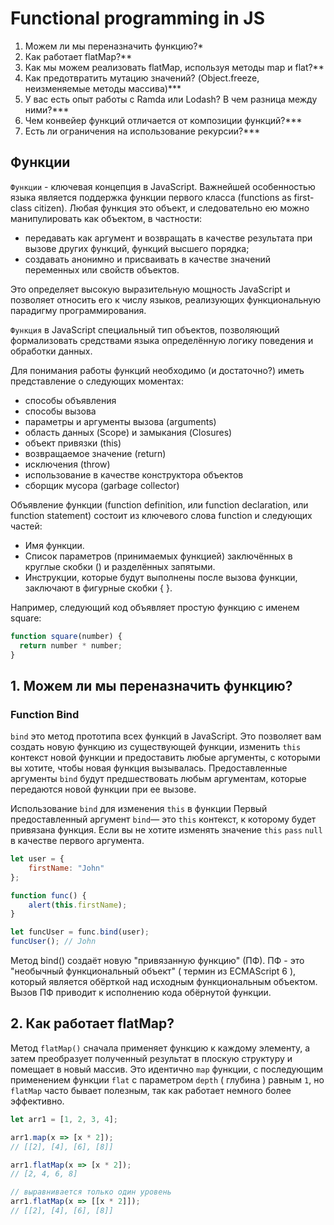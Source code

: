 # Functional programming in JS
1. Можем ли мы переназначить функцию?*
2. Как работает flatMap?**
3. Как мы можем реализовать flatMap, используя методы map и flat?**
4. Как предотвратить мутацию значений? (Object.freeze, неизменяемые методы массива)***
5. У вас есть опыт работы с Ramda или Lodash? В чем разница между ними?***
6. Чем конвейер функций отличается от композиции функций?***
7. Есть ли ограничения на использование рекурсии?***

## Функции
`Функции` - ключевая концепция в JavaScript. Важнейшей особенностью языка является поддержка функции первого класса​ (functions as first-class citizen). Любая функция это объект, и следовательно ею можно манипулировать как объектом, в частности:

* передавать как аргумент и возвращать в качестве результата при вызове других функций, функций высшего порядка;
* создавать анонимно и присваивать в качестве значений переменных или свойств объектов.

Это определяет высокую выразительную мощность JavaScript и позволяет относить его к числу языков, реализующих функциональную парадигму программирования.

`Функция` в JavaScript специальный тип объектов, позволяющий формализовать средствами языка определённую логику поведения и обработки данных.

Для понимания работы функций необходимо (и достаточно?) иметь представление о следующих моментах:

* способы объявления
* способы вызова
* параметры и аргументы вызова (arguments)
* область данных (Scope) и замыкания (Closures)
* объект привязки (this)
* возвращаемое значение (return)
* исключения (throw)
* использование в качестве конструктора объектов
* сборщик мусора (garbage collector)

Объявление функции (function definition, или function declaration, или function statement) состоит из ключевого слова function и следующих частей:

* Имя функции.
* Список параметров (принимаемых функцией) заключённых в круглые скобки () и разделённых запятыми.
* Инструкции, которые будут выполнены после вызова функции, заключают в фигурные скобки { }.

Например, следующий код объявляет простую функцию с именем square:

```javascript
function square(number) {
  return number * number;
}
```

## 1. Можем ли мы переназначить функцию?
### Function Bind
`bind` это метод прототипа всех функций в JavaScript. Это позволяет вам создать новую функцию из существующей функции,
изменить `this` контекст новой функции и предоставить любые аргументы, с которыми вы хотите, чтобы новая функция вызывалась. 
Предоставленные аргументы `bind` будут предшествовать любым аргументам, которые передаются новой функции при ее вызове.

Использование `bind` для изменения `this` в функции
Первый предоставленный аргумент `bind`— это `this` контекст, к которому будет привязана функция. 
Если вы не хотите изменять значение `this` `pass` `null` в качестве первого аргумента.

```javascript
let user = {
    firstName: "John"
};

function func() {
    alert(this.firstName);
}

let funcUser = func.bind(user);
funcUser(); // John
```

Метод bind() создаёт новую "привязанную функцию" (ПФ). ПФ - это "необычный функциональный объект" ( термин из ECMAScript 6 ), который является обёрткой над исходным функциональным объектом. Вызов ПФ приводит к исполнению кода обёрнутой функции.

## 2. Как работает flatMap?

Метод `flatMap()` сначала применяет функцию к каждому элементу, а затем преобразует полученный результат 
в плоскую структуру и помещает в новый массив. Это идентично `map` функции, с последующим применением функции `flat` с параметром `depth` ( глубина ) равным `1`, но `flatMap` часто бывает полезным, так как работает немного более эффективно.

```javascript
let arr1 = [1, 2, 3, 4];

arr1.map(x => [x * 2]);
// [[2], [4], [6], [8]]

arr1.flatMap(x => [x * 2]);
// [2, 4, 6, 8]

// выравнивается только один уровень
arr1.flatMap(x => [[x * 2]]);
// [[2], [4], [6], [8]]
```
